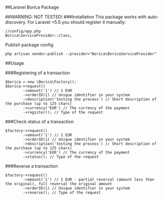 ##Laravel Borica Package

##WARNING: NOT TESTED!
###Installation
This package works with auto-discovery. For Laravel <5.5 you should register it manually:

```
//config/app.php
Borica\ServiceProvider::class,
```

Publish package config
```
php artisan vendor:publish --provider="Borica\BoricaServiceProvider"
```

##Usage

###Registering of a transaction
```
$borica = new \Borica\Factory();
$borica->request()
        ->amount('1') // 1 EUR
        ->orderID(1) // Unique identifier in your system
        ->description('testing the process') // Short description of the purchase (up to 125 chars)
        ->currency('EUR') // The currency of the payment
        ->register(); // Type of the request
```
###Check status of a transaction
```
$factory->request()
        ->amount('1') // 1 EUR
        ->orderID(1) // Unique identifier in your system
        ->description('testing the process') // Short description of the purchase (up to 125 chars)
        ->currency('EUR') // The currency of the payment
        ->status(); // Type of the request
```
###Reverse a transaction
```
$factory->request()
        ->amount('1') // 1 EUR - partial reversal (amount less than the original), full reversal the original amount
        ->orderID(1) // Unique identifier in your system
        ->reverse(); // Type of the request
```